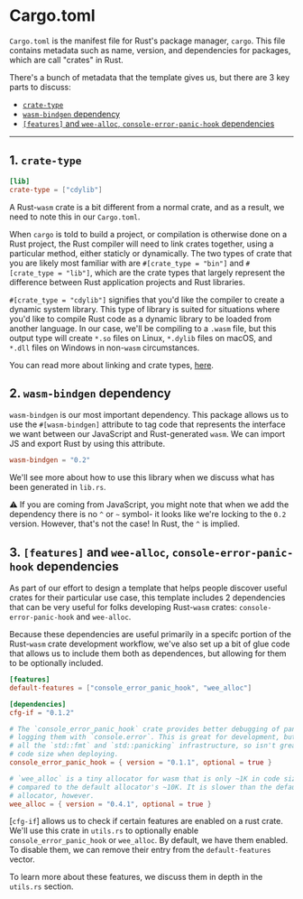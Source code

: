 # Cargo.toml

`Cargo.toml` is the manifest file for Rust's package manager, `cargo`. This file contains
metadata such as name, version, and dependencies for packages, which are call "crates" in Rust.

There's a bunch of metadata that the template gives us, but there are 3 key parts to discuss:

- [`crate-type`](#a1-crate-type)
- [`wasm-bindgen` dependency](#a2-wasm-bindgen-dependency)
- [`[features]` and `wee-alloc`, `console-error-panic-hook` dependencies](#a3-features-and-wee-alloc-console-error-panic-hook-dependencies)

<hr/>

## 1. `crate-type`

```toml
[lib]
crate-type = ["cdylib"]
```

A Rust-`wasm` crate is a bit different from a normal crate, and as a result, we need to note
this in our `Cargo.toml`.

When `cargo` is told to build a project, or compilation is otherwise done on a Rust project,
the Rust compiler will need to link crates together, using a particular method, either
staticly or dynamically. The two types of crate that you are likely most familiar with are
`#[crate_type = "bin"]` and `#[crate_type = "lib"]`, which are the crate types that largely
represent the difference between Rust application projects and Rust libraries.

`#[crate_type = "cdylib"]` signifies that you'd like the compiler to create a dynamic system
library. This type of library is suited for situations where you'd like to compile Rust code
as a dynamic library to be loaded from another language. In our case, we'll be compiling to a
`.wasm` file, but this output type will create `*.so` files on Linux, `*.dylib` files on
macOS, and `*.dll` files on Windows in non-`wasm` circumstances.

You can read more about linking and crate types, [here](https://doc.rust-lang.org/reference/linkage.html).

## 2. `wasm-bindgen` dependency

`wasm-bindgen` is our most important dependency. This package allows us to use the
`#[wasm-bindgen]` attribute to tag code that represents the interface we want between
our JavaScript and Rust-generated `wasm`. We can import JS and export Rust by using this
attribute.

```toml
wasm-bindgen = "0.2"
```

We'll see more about how to use this library when we discuss what has been generated in `lib.rs`.

⚠️ If you are coming from JavaScript, you might note that when we add the dependency
there is no `^` or `~` symbol- it looks like we're locking to the `0.2` version. 
However, that's not the case! In Rust, the `^` is implied.

## 3. `[features]` and `wee-alloc`, `console-error-panic-hook` dependencies

As part of our effort to design a template that helps people discover useful crates
for their particular use case, this template includes 2 dependencies that can be
very useful for folks developing Rust-`wasm` crates: `console-error-panic-hook` and
`wee-alloc`.

Because these dependencies are useful primarily in a specifc portion of the Rust-`wasm`
crate development workflow, we've also set up a bit of glue code that allows us to include
them both as dependences, but allowing for them to be optionally included.

```toml
[features]
default-features = ["console_error_panic_hook", "wee_alloc"]

[dependencies]
cfg-if = "0.1.2"

# The `console_error_panic_hook` crate provides better debugging of panics by
# logging them with `console.error`. This is great for development, but requires
# all the `std::fmt` and `std::panicking` infrastructure, so isn't great for
# code size when deploying.
console_error_panic_hook = { version = "0.1.1", optional = true }

# `wee_alloc` is a tiny allocator for wasm that is only ~1K in code size
# compared to the default allocator's ~10K. It is slower than the default
# allocator, however.
wee_alloc = { version = "0.4.1", optional = true }
```

[`cfg-if`] allows us to check if certain features are enabled on a rust crate. We'll
use this crate in `utils.rs` to optionally enable `console_error_panic_hook` or
`wee_alloc`. By default, we have them enabled. To disable them, we can remove their
entry from the `default-features` vector.

To learn more about these features, we discuss them in depth in the `utils.rs` section.
